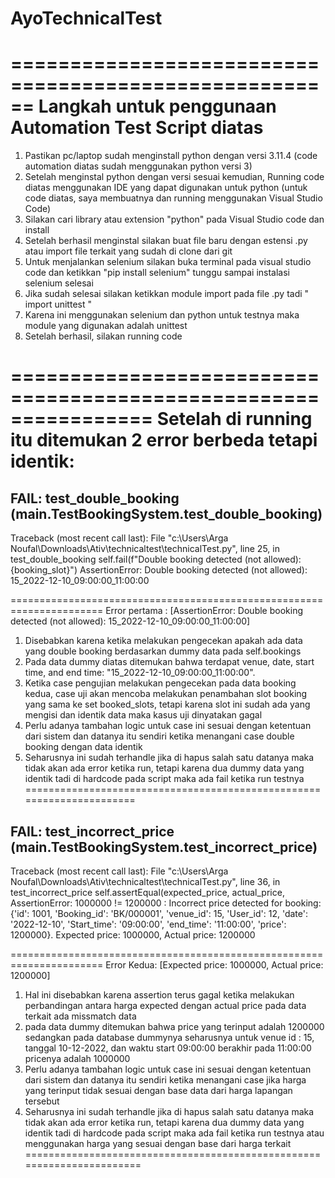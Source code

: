 # AyoTechnicalTest
======================================================
Langkah untuk penggunaan Automation Test Script diatas
======================================================
1. Pastikan pc/laptop sudah menginstall python dengan versi 3.11.4 (code automation diatas sudah menggunakan python versi 3)
2. Setelah menginstal python dengan versi sesuai kemudian, Running code diatas menggunakan IDE yang dapat digunakan untuk python (untuk code diatas, saya membuatnya dan running menggunakan Visual Studio Code)
3. Silakan cari library atau extension "python" pada Visual Studio code dan install
4. Setelah berhasil menginstal silakan buat file baru dengan estensi .py atau import file terkait yang sudah di clone dari git
5. Untuk menjalankan selenium silakan buka terminal pada visual studio code dan ketikkan "pip install selenium" tunggu sampai instalasi selenium selesai
6. Jika sudah selesai silakan ketikkan module import pada file .py tadi " import unittest "
7. Karena ini menggunakan selenium dan python untuk testnya maka module yang digunakan adalah unittest
8. Setelah berhasil, silakan running code 



================================================================
Setelah di running itu ditemukan 2 error berbeda tetapi identik:
================================================================

FAIL: test_double_booking (__main__.TestBookingSystem.test_double_booking)
----------------------------------------------------------------------
Traceback (most recent call last):
  File "c:\Users\Arga Noufal\Downloads\Ativ\technicaltest\technicalTest.py", line 25, in test_double_booking
    self.fail(f"Double booking detected (not allowed): {booking_slot}")
AssertionError: Double booking detected (not allowed): 15_2022-12-10_09:00:00_11:00:00

======================================================================
Error pertama : [AssertionError: Double booking detected (not allowed): 15_2022-12-10_09:00:00_11:00:00]
1. Disebabkan karena ketika melakukan pengecekan apakah ada data yang double booking berdasarkan dummy data pada self.bookings 
2. Pada data dummy diatas ditemukan bahwa terdapat venue, date, start time, and end time: "15_2022-12-10_09:00:00_11:00:00".
3. Ketika case pengujian melakukan pengecekan pada data booking kedua, case uji akan mencoba melakukan penambahan slot booking yang sama ke set booked_slots, tetapi karena slot ini sudah ada yang mengisi dan identik data maka kasus uji dinyatakan gagal
4. Perlu adanya tambahan logic untuk case ini sesuai dengan ketentuan dari sistem dan datanya itu sendiri ketika menangani case double booking dengan data identik
5. Seharusnya ini sudah terhandle jika di hapus salah satu datanya maka tidak akan ada error ketika run, tetapi karena dua dummy data yang identik tadi di hardcode pada script maka ada fail ketika run testnya
======================================================================

FAIL: test_incorrect_price (__main__.TestBookingSystem.test_incorrect_price)
----------------------------------------------------------------------
Traceback (most recent call last):
  File "c:\Users\Arga Noufal\Downloads\Ativ\technicaltest\technicalTest.py", line 36, in test_incorrect_price
    self.assertEqual(expected_price, actual_price,
AssertionError: 1000000 != 1200000 : Incorrect price detected for booking: {'id': 1001, 'Booking_id': 'BK/000001', 'venue_id': 15, 'User_id': 12, 'date': '2022-12-10', 'Start_time': '09:00:00', 'end_time': '11:00:00', 'price': 1200000}. Expected price: 1000000, Actual price: 1200000

======================================================================
Error Kedua: [Expected price: 1000000, Actual price: 1200000]
1. Hal ini disebabkan karena assertion terus gagal ketika melakukan perbandingan antara harga expected dengan actual price pada data terkait ada missmatch data
2. pada data dummy ditemukan bahwa price yang terinput adalah 1200000 sedangkan pada database dummynya seharusnya untuk venue id : 15, tanggal 10-12-2022, dan waktu start 09:00:00 berakhir pada 11:00:00 pricenya adalah 1000000
3. Perlu adanya tambahan logic untuk case ini sesuai dengan ketentuan dari sistem dan datanya itu sendiri ketika menangani case jika harga yang terinput tidak sesuai dengan base data dari harga lapangan tersebut
4. Seharusnya ini sudah terhandle jika di hapus salah satu datanya maka tidak akan ada error ketika run, tetapi karena dua dummy data yang identik tadi di hardcode pada script maka ada fail ketika run testnya atau menggunakan harga yang sesuai dengan base dari harga terkait
=======================================================================
